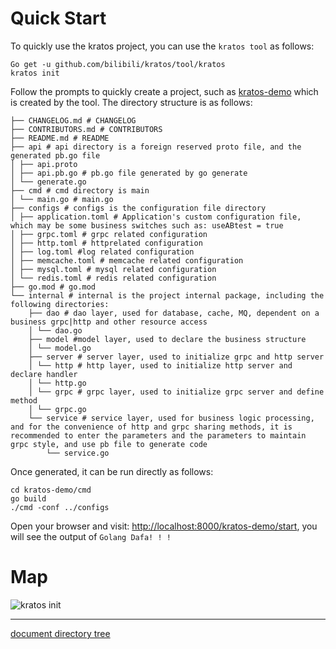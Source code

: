 # Quick Start

To quickly use the kratos project, you can use the `kratos tool` as follows:

```shell
Go get -u github.com/bilibili/kratos/tool/kratos
kratos init
```
Follow the prompts to quickly create a project, such as [kratos-demo](https://github.com/bilibili/kratos-demo) which is created by the tool. The directory structure is as follows:

```
├── CHANGELOG.md # CHANGELOG
├── CONTRIBUTORS.md # CONTRIBUTORS
├── README.md # README
├── api # api directory is a foreign reserved proto file, and the generated pb.go file
│ ├── api.proto
│ ├── api.pb.go # pb.go file generated by go generate
│ └── generate.go
├── cmd # cmd directory is main
│ └── main.go # main.go
├── configs # configs is the configuration file directory
│ ├── application.toml # Application's custom configuration file, which may be some business switches such as: useABtest = true
│ ├── grpc.toml # grpc related configuration
│ ├── http.toml # httprelated configuration
│ ├── log.toml #log related configuration
│ ├── memcache.toml # memcache related configuration
│ ├── mysql.toml # mysql related configuration
│ └── redis.toml # redis related configuration
├── go.mod # go.mod
└── internal # internal is the project internal package, including the following directories:
    ├── dao # dao layer, used for database, cache, MQ, dependent on a business grpc|http and other resource access
    │ └── dao.go
    ├── model #model layer, used to declare the business structure
    │ └── model.go
    ├── server # server layer, used to initialize grpc and http server
    │ └── http # http layer, used to initialize http server and declare handler
    │ └── http.go
    │ └── grpc # grpc layer, used to initialize grpc server and define method
    │ └── grpc.go
    └── service # service layer, used for business logic processing, and for the convenience of http and grpc sharing methods, it is recommended to enter the parameters and the parameters to maintain grpc style, and use pb file to generate code
        └── service.go
```

Once generated, it can be run directly as follows:

```shell
cd kratos-demo/cmd
go build
./cmd -conf ../configs
```

Open your browser and visit: [http://localhost:8000/kratos-demo/start](http://localhost:8000/kratos-demo/start), you will see the output of `Golang Dafa! ! ! `

# Map

![kratos init](/doc/img/kratosinit.gif)

-------------

[document directory tree](summary.md)
